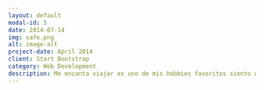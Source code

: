```yaml
---
layout: default
modal-id: 5
date: 2014-07-14
img: safe.png
alt: image-alt
project-date: April 2014
client: Start Bootstrap
category: Web Development
description: Me encanta viajar es uno de mis hobbies favoritos siento que viajar me destreza y aprendo más de la cultura, además que mi meta es conocer todo el Ecuador. Nam.
---
```

